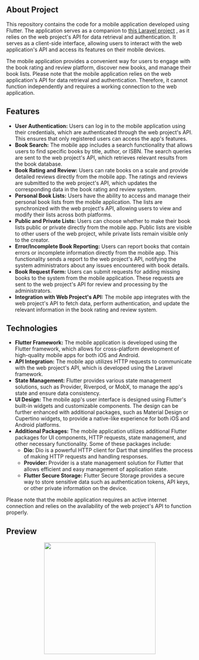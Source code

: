 ## About Project

This repository contains the code for a mobile application developed using Flutter. The application serves as a companion to [this Laravel project](https://github.com/ahmet-parlak/book-review) , as it relies on the web project's API for data retrieval and authentication. It serves as a client-side interface, allowing users to interact with the web application's API and access its features on their mobile devices.

The mobile application provides a convenient way for users to engage with the book rating and review platform, discover new books, and manage their book lists. Please note that the mobile application relies on the web application's API for data retrieval and authentication. Therefore, it cannot function independently and requires a working connection to the web application.

## Features
- **User Authentication:** Users can log in to the mobile application using their credentials, which are authenticated through the web project's API. This ensures that only registered users can access the app's features.
- **Book Search:** The mobile app includes a search functionality that allows users to find specific books by title, author, or ISBN. The search queries are sent to the web project's API, which retrieves relevant results from the book database.
- **Book Rating and Review:** Users can rate books on a scale and provide detailed reviews directly from the mobile app. The ratings and reviews are submitted to the web project's API, which updates the corresponding data in the book rating and review system.
- **Personal Book Lists:** Users have the ability to access and manage their personal book lists from the mobile application. The lists are synchronized with the web project's API, allowing users to view and modify their lists across both platforms.
- **Public and Private Lists:** Users can choose whether to make their book lists public or private directly from the mobile app. Public lists are visible to other users of the web project, while private lists remain visible only to the creator.
- **Error/Incomplete Book Reporting:** Users can report books that contain errors or incomplete information directly from the mobile app. This functionality sends a report to the web project's API, notifying the system administrators about any issues encountered with book details.
- **Book Request Form:** Users can submit requests for adding missing books to the system from the mobile application. These requests are sent to the web project's API for review and processing by the administrators.
- **Integration with Web Project's API:** The mobile app integrates with the web project's API to fetch data, perform authentication, and update the relevant information in the book rating and review system.

## Technologies
- **Flutter Framework:** The mobile application is developed using the Flutter framework, which allows for cross-platform development of high-quality mobile apps for both iOS and Android.
- **API Integration:** The mobile app utilizes HTTP requests to communicate with the web project's API, which is developed using the Laravel framework.
- **State Management:** Flutter provides various state management solutions, such as Provider, Riverpod, or MobX, to manage the app's state and ensure data consistency.
- **UI Design:** The mobile app's user interface is designed using Flutter's built-in widgets and customizable components. The design can be further enhanced with additional packages, such as Material Design or Cupertino widgets, to provide a native-like experience for both iOS and Android platforms.
- **Additional Packages:** The mobile application utilizes additional Flutter packages for UI components, HTTP requests, state management, and other necessary functionality. Some of these packages include:
  - **Dio:** Dio is a powerful HTTP client for Dart that simplifies the process of making HTTP requests and handling responses.
  - **Provider:** Provider is a state management solution for Flutter that allows efficient and easy management of application state.
  - **Flutter Secure Storage:** Flutter Secure Storage provides a secure way to store sensitive data such as authentication tokens, API keys, or other private information on the device.

Please note that the mobile application requires an active internet connection and relies on the availability of the web project's API to function properly.

## Preview

<div align="center">
<img src="project.gif" width="auto" width="300" height="300">
</div>
